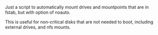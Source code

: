 Just a script to automatically mount drives and mountpoints that are in fstab,
but with option of noauto.

This is useful for non-critical disks that are not needed to boot, including
external drives, and nfs mounts.
